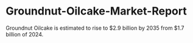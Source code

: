 # Groundnut-Oilcake-Market-Report
Groundnut Oilcake is estimated to rise to $2.9 billion by 2035 from $1.7 billion of 2024. 

